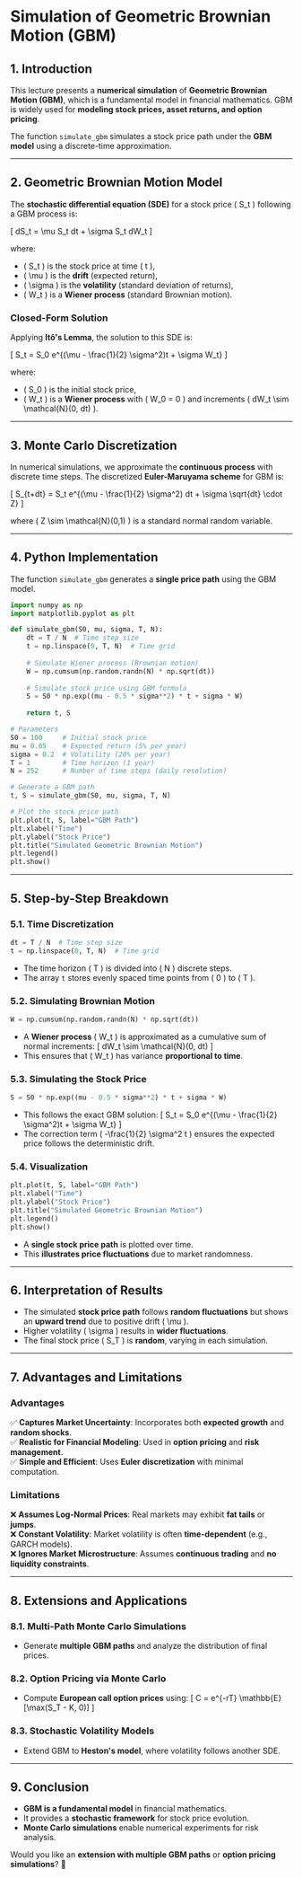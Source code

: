 # **Simulation of Geometric Brownian Motion (GBM)**

## **1. Introduction**
This lecture presents a **numerical simulation** of **Geometric Brownian Motion (GBM)**, which is a fundamental model in financial mathematics. GBM is widely used for **modeling stock prices, asset returns, and option pricing**.

The function `simulate_gbm` simulates a stock price path under the **GBM model** using a discrete-time approximation.

---

## **2. Geometric Brownian Motion Model**
The **stochastic differential equation (SDE)** for a stock price \( S_t \) following a GBM process is:

\[
dS_t = \mu S_t dt + \sigma S_t dW_t
\]

where:
- \( S_t \) is the stock price at time \( t \),
- \( \mu \) is the **drift** (expected return),
- \( \sigma \) is the **volatility** (standard deviation of returns),
- \( W_t \) is a **Wiener process** (standard Brownian motion).

### **Closed-Form Solution**
Applying **Itô's Lemma**, the solution to this SDE is:

\[
S_t = S_0 e^{(\mu - \frac{1}{2} \sigma^2)t + \sigma W_t}
\]

where:
- \( S_0 \) is the initial stock price,
- \( W_t \) is a **Wiener process** with \( W_0 = 0 \) and increments \( dW_t \sim \mathcal{N}(0, dt) \).

---

## **3. Monte Carlo Discretization**
In numerical simulations, we approximate the **continuous process** with discrete time steps. The discretized **Euler-Maruyama scheme** for GBM is:

\[
S_{t+dt} = S_t e^{(\mu - \frac{1}{2} \sigma^2) dt + \sigma \sqrt{dt} \cdot Z}
\]

where \( Z \sim \mathcal{N}(0,1) \) is a standard normal random variable.

---

## **4. Python Implementation**
The function `simulate_gbm` generates a **single price path** using the GBM model.

```python
import numpy as np
import matplotlib.pyplot as plt

def simulate_gbm(S0, mu, sigma, T, N):
    dt = T / N  # Time step size
    t = np.linspace(0, T, N)  # Time grid
    
    # Simulate Wiener process (Brownian motion)
    W = np.cumsum(np.random.randn(N) * np.sqrt(dt))  
    
    # Simulate stock price using GBM formula
    S = S0 * np.exp((mu - 0.5 * sigma**2) * t + sigma * W)
    
    return t, S

# Parameters
S0 = 100     # Initial stock price
mu = 0.05    # Expected return (5% per year)
sigma = 0.2  # Volatility (20% per year)
T = 1        # Time horizon (1 year)
N = 252      # Number of time steps (daily resolution)

# Generate a GBM path
t, S = simulate_gbm(S0, mu, sigma, T, N)

# Plot the stock price path
plt.plot(t, S, label="GBM Path")
plt.xlabel("Time")
plt.ylabel("Stock Price")
plt.title("Simulated Geometric Brownian Motion")
plt.legend()
plt.show()
```

---

## **5. Step-by-Step Breakdown**
### **5.1. Time Discretization**
```python
dt = T / N  # Time step size
t = np.linspace(0, T, N)  # Time grid
```
- The time horizon \( T \) is divided into \( N \) discrete steps.
- The array `t` stores evenly spaced time points from \( 0 \) to \( T \).

### **5.2. Simulating Brownian Motion**
```python
W = np.cumsum(np.random.randn(N) * np.sqrt(dt))
```
- A **Wiener process** \( W_t \) is approximated as a cumulative sum of normal increments:
  \[
  dW_t \sim \mathcal{N}(0, dt)
  \]
- This ensures that \( W_t \) has variance **proportional to time**.

### **5.3. Simulating the Stock Price**
```python
S = S0 * np.exp((mu - 0.5 * sigma**2) * t + sigma * W)
```
- This follows the exact GBM solution:
  \[
  S_t = S_0 e^{(\mu - \frac{1}{2} \sigma^2)t + \sigma W_t}
  \]
- The correction term \( -\frac{1}{2} \sigma^2 t \) ensures the expected price follows the deterministic drift.

### **5.4. Visualization**
```python
plt.plot(t, S, label="GBM Path")
plt.xlabel("Time")
plt.ylabel("Stock Price")
plt.title("Simulated Geometric Brownian Motion")
plt.legend()
plt.show()
```
- A **single stock price path** is plotted over time.
- This **illustrates price fluctuations** due to market randomness.

---

## **6. Interpretation of Results**
- The simulated **stock price path** follows **random fluctuations** but shows an **upward trend** due to positive drift \( \mu \).
- Higher volatility \( \sigma \) results in **wider fluctuations**.
- The final stock price \( S_T \) is **random**, varying in each simulation.

---

## **7. Advantages and Limitations**
### **Advantages**
✅ **Captures Market Uncertainty**: Incorporates both **expected growth** and **random shocks**.  
✅ **Realistic for Financial Modeling**: Used in **option pricing** and **risk management**.  
✅ **Simple and Efficient**: Uses **Euler discretization** with minimal computation.

### **Limitations**
❌ **Assumes Log-Normal Prices**: Real markets may exhibit **fat tails** or **jumps**.  
❌ **Constant Volatility**: Market volatility is often **time-dependent** (e.g., GARCH models).  
❌ **Ignores Market Microstructure**: Assumes **continuous trading** and **no liquidity constraints**.

---

## **8. Extensions and Applications**
### **8.1. Multi-Path Monte Carlo Simulations**
- Generate **multiple GBM paths** and analyze the distribution of final prices.

### **8.2. Option Pricing via Monte Carlo**
- Compute **European call option prices** using:
  \[
  C = e^{-rT} \mathbb{E}[\max(S_T - K, 0)]
  \]

### **8.3. Stochastic Volatility Models**
- Extend GBM to **Heston's model**, where volatility follows another SDE.

---

## **9. Conclusion**
- **GBM is a fundamental model** in financial mathematics.
- It provides a **stochastic framework** for stock price evolution.
- **Monte Carlo simulations** enable numerical experiments for risk analysis.

Would you like an **extension with multiple GBM paths** or **option pricing simulations**? 🚀